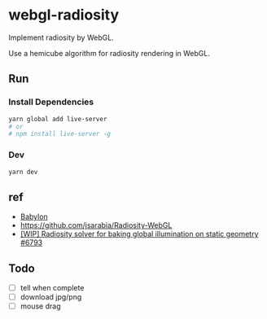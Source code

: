 # webgl-radiosity

Implement radiosity by WebGL.

Use a hemicube algorithm for radiosity rendering in WebGL.

## Run

### Install Dependencies

```sh
yarn global add live-server
# or
# npm install live-server -g
```

### Dev

```sh
yarn dev
```

## ref

- [Babylon](https://github.com/BabylonJS/Babylon.js)
- <https://github.com/jsarabia/Radiosity-WebGL>
- [[WIP] Radiosity solver for baking global illumination on static geometry #6793](https://github.com/BabylonJS/Babylon.js/pull/6793)

## Todo

- [ ] tell when complete
- [ ] download jpg/png
- [ ] mouse drag
